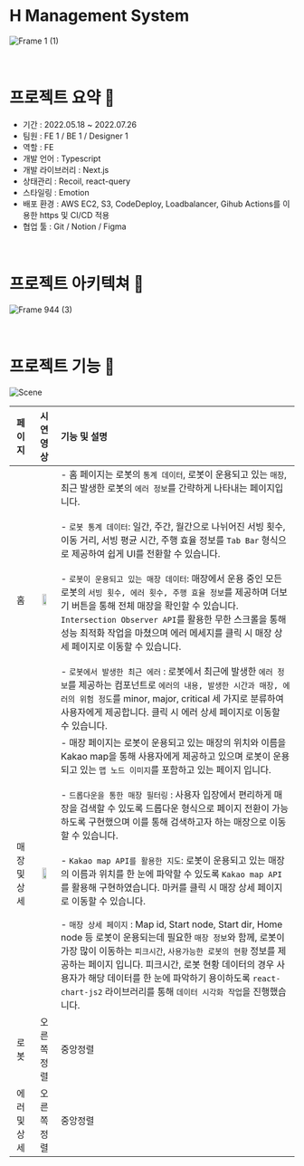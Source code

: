 # H Management System 

![Frame 1 (1)](https://github.com/zinukk/Mobile_H_Management_System/assets/97172321/c7545a1b-e97f-4d66-8237-d3c9517c6f5d)

<br>

# 프로젝트 요약 🤖

- 기간 : 2022.05.18 ~ 2022.07.26
- 팀원 : FE 1 / BE 1 / Designer 1
- 역할 : FE
- 개발 언어 : Typescript
- 개발 라이브러리 : Next.js
- 상태관리 : Recoil, react-query
- 스타일링 : Emotion
- 배포 환경 : AWS EC2, S3, CodeDeploy, Loadbalancer, Gihub Actions를 이용한 https 및 CI/CD 적용
- 협업 툴 : Git / Notion / Figma

<br>

# 프로젝트 아키텍쳐 🤖

![Frame 944 (3)](https://github.com/zinukk/Mobile_H_Management_System/assets/97172321/32e861dc-d29d-4e75-b5bf-44b8d36d74bf)

<br>

# 프로젝트 기능 🤖

![Scene](https://github.com/zinukk/Mobile_H_Management_System/assets/97172321/a7fb80ae-2fd8-402a-8401-b9645c3542c0)


|페이지|시연 영상|기능 및 설명|
|:---:|:---:|:---|
|홈|<img src="https://github.com/zinukk/Mobile_H_Management_System/assets/97172321/d8f23c10-bbd4-4000-94c0-808a2749c2d8" width="50%"/>|- 홈 페이지는 로봇의 `통계 데이터`, 로봇이 운용되고 있는 `매장`, 최근 발생한 로봇의 `에러 정보`를 간략하게 나타내는 페이지입니다. <br> <br> - `로봇 통계 데이터`: 일간, 주간, 월간으로 나뉘어진 서빙 횟수, 이동 거리, 서빙 평균 시간, 주행 효율 정보를 `Tab Bar` 형식으로 제공하여 쉽게 UI를 전환할 수 있습니다. <br> <br> - `로봇이 운용되고 있는 매장 데이터`: 매장에서 운용 중인 모든 로봇의 `서빙 횟수, 에러 횟수, 주행 효율 정보`를 제공하며 더보기 버튼을 통해 전체 매장을 확인할 수 있습니다. `Intersection Observer API`를 활용한 무한 스크롤을 통해 성능 최적화 작업을 마쳤으며 에러 메세지를 클릭 시 매장 상세 페이지로 이동할 수 있습니다. <br> <br> - `로봇에서 발생한 최근 에러` : 로봇에서 최근에 발생한 `에러 정보`를 제공하는 컴포넌트로 `에러의 내용, 발생한 시간과 매장, 에러의 위험 정도`를 minor, major, critical 세 가지로 분류하여 사용자에게 제공합니다. 클릭 시 에러 상세 페이지로 이동할 수 있습니다.|
|매장 및 상세|<img src="https://github.com/zinukk/Mobile_H_Management_System/assets/97172321/017cb73c-aef0-4221-af29-52356aea1cf1" width="50%"/>|- 매장 페이지는 로봇이 운용되고 있는 매장의 위치와 이름을 Kakao map을 통해 사용자에게 제공하고 있으며 로봇이 운용되고 있는 `맵 노드 이미지`를 포함하고 있는 페이지 입니다. <br> <br> - `드롭다운을 통한 매장 필터링` : 사용자 입장에서 편리하게 매장을 검색할 수 있도록 드롭다운 형식으로 페이지 전환이 가능하도록 구현했으며 이를 통해 검색하고자 하는 매장으로 이동할 수 있습니다. <br> <br> - `Kakao map API를 활용한 지도`: 로봇이 운용되고 있는 매장의 이름과 위치를 한 눈에 파악할 수 있도록 `Kakao map API`를 활용해 구현하였습니다. 마커를 클릭 시 매장 상세 페이지로 이동할 수 있습니다. <br> <br> - `매장 상세 페이지` : Map id, Start node, Start dir, Home node 등 로봇이 운용되는데 필요한 `매장 정보`와 함께, 로봇이 가장 많이 이동하는 `피크시간`, `사용가능한 로봇의 현황` 정보를 제공하는 페이지 입니다. 피크시간, 로봇 현황 데이터의 경우 사용자가 해당 데이터를 한 눈에 파악하기 용이하도록 `react-chart-js2` 라이브러리를 통해 `데이터 시각화 작업`을 진행했습니다.| 
|로봇|오른쪽정렬|중앙정렬|
|에러 및 상세|오른쪽정렬|중앙정렬|
